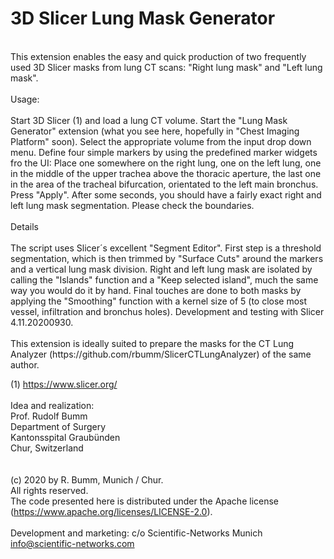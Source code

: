 # 3D Slicer Lung Mask Generator
<br>
This extension enables the easy and quick production of two frequently used 3D Slicer masks from lung CT scans: "Right lung mask" and "Left lung mask".
<br>
<br>
Usage: 
<br>
<br>
Start 3D Slicer (1) and load a lung CT volume.
Start the "Lung Mask Generator" extension (what you see here, hopefully in "Chest Imaging Platform" soon).   
Select the appropriate volume from the input drop down menu. 
Define four simple markers by using the predefined marker widgets fro the UI: 
Place one somewhere on the right lung, one on the left lung, one in the middle of the upper trachea above the thoracic aperture, the last one in the area of the tracheal bifurcation, orientated to the left main bronchus. 
Press "Apply". 
After some seconds, you should have a fairly exact right and left lung mask segmentation. 
Please check the boundaries. 
<br>
<br>
Details
<br>
<br>
The script uses Slicer´s excellent "Segment Editor".
First step is a threshold segmentation, which is then trimmed by "Surface Cuts" around the markers and a vertical lung mask division. 
Right and left lung mask are isolated by calling the "Islands" function and a "Keep selected island", much the same way you would do it by hand. 
Final touches are done to both masks by applying the "Smoothing" function with a kernel size of 5 (to close most vessel, infiltration and bronchus holes). Development and testing with Slicer 4.11.20200930.
<br>
<br>
This extension is ideally suited to prepare the masks for the CT Lung Analyzer (https://github.com/rbumm/SlicerCTLungAnalyzer) of the same author.   
<br>

(1) https://www.slicer.org/
<br>
<br>
Idea and realization:<br>
Prof. Rudolf Bumm<br>
Department of Surgery<br>
Kantonsspital Graubünden<br>
Chur, Switzerland<br>
<br>
<br>
(c) 2020 by R. Bumm, Munich / Chur.<br>
All rights reserved. <br>
The code presented here is distributed under the Apache license (https://www.apache.org/licenses/LICENSE-2.0).<br>
<br>
Development and marketing: c/o Scientific-Networks Munich<br>
info@scientific-networks.com<br>

